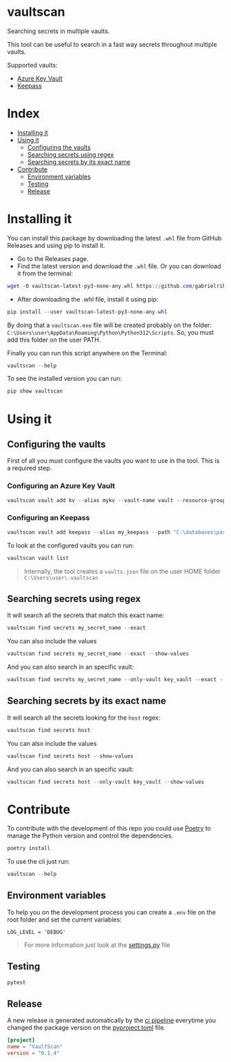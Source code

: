 # vaultscan
Searching secrets in multiple vaults.

This tool can be useful to search in a fast way secrets throughout multiple vaults.

Supported vaults:
- [Azure Key Vault](https://azure.microsoft.com/en-us/)
- [Keepass](https://keepass.info/)

# Index
- [Installing it](#installing-it)
- [Using it](#using-it)
    - [Configuring the vaults](#configuring-the-vaults)
    - [Searching secrets using regex](#searching-secrets-using-regex)
    - [Searching secrets by its exact name](#searching-secrets-by-their-names)
- [Contribute](#contribute)
    - [Environment variables](#environment-variables)
    - [Testing](#testing)
    - [Release](#release)

# Installing it 
You can install this package by downloading the latest ```.whl``` file from GitHub Releases and using pip to install it.

- Go to the Releases page.
- Find the latest version and download the ```.whl``` file.
Or you can download it from the terminal:

```ps1
wget -O vaultscan-latest-py3-none-any.whl https://github.com/gabrielrih/VaultScan/releases/download/latest/vaultscan-latest-py3-none-any.whl 
```

- After downloading the .whl file, install it using pip:

```ps1
pip install --user vaultscan-latest-py3-none-any.whl
```

By doing that a ```vaultscan.exe``` file will be created probably on the folder: ```C:\Users\user\AppData\Roaming\Python\Python312\Scripts```. So, you must add this folder on the user PATH.

Finally you can run this script anywhere on the Terminal: 

```ps1
vaultscan --help
```

To see the installed version you can run:

```ps1
pip show vaultscan
```


# Using it

## Configuring the vaults
First of all you must configure the vaults you want to use in the tool. This is a required step.

### Configuring an Azure Key Vault

```ps1
vaultscan vault add kv --alias mykv --vault-name vault --resource-group-name rg --subscription-id id 
```

### Configuring an Keepass

```ps1
vaultscan vault add keepass --alias my_keepass --path "C:\databases\passwords.kdbx"
```

To look at the configured vaults you can run:

```ps1
vaultscan vault list
```

> Internally, the tool creates a ```vaults.json``` file on the user HOME folder ```C:\Users\user\.vaultscan```

## Searching secrets using regex

It will search all the secrets that match this exact name:

```ps1
vaultscan find secrets my_secret_name --exact
```

You can also include the values

```ps1
vaultscan find secrets my_secret_name --exact --show-values
```

And you can also search in an specific vault:

```ps1
vaultscan find secrets my_secret_name --only-vault key_vault --exact --show-values
```

## Searching secrets by its exact name

It will search all the secrets looking for the ```host``` regex:

```ps1
vaultscan find secrets host
```

You can also include the values

```ps1
vaultscan find secrets host --show-values
```

And you can also search in an specific vault:

```ps1
vaultscan find secrets host --only-vault key_vault --show-values
```

# Contribute

To contribute with the development of this repo you could use [Poetry](https://python-poetry.org/) to manage the Python version and control the dependencies.

```ps1
poetry install
```

To use the cli just run:

```ps1
vaultscan --help
```

## Environment variables

To help you on the development process you can create a ```.env``` file on the root folder and set the current variables:

```
LOG_LEVEL = 'DEBUG'
```

> For more information just look at the [settings.py](./vaultscan/settings.py) file


## Testing 

```ps1
pytest
```

## Release

A new release is generated automatically by the [ci pipeline](.github/workflows/ci.yml) everytime you changed the package version on the [pyproject.toml](./pyproject.toml) file.

```toml
[project]
name = "VaultScan"
version = "0.1.4"
```